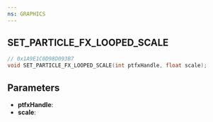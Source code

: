 ```yaml
---
ns: GRAPHICS
---
```

## SET_PARTICLE_FX_LOOPED_SCALE

```c
// 0x1A9E1C0D98D093B7
void SET_PARTICLE_FX_LOOPED_SCALE(int ptfxHandle, float scale);
```

## Parameters
* **ptfxHandle**:
* **scale**:
